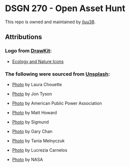 # DSGN 270 - Open Asset Hunt
This repo is owned and maintained by [jluu38](https://github.com/jluu38).

## Attributions

### Logo from [DrawKit](https://www.drawkit.io/license):
- [Ecology and Nature Icons](https://www.drawkit.io/product/ecology-nature-free-icons")

### The following were sourced from [Unsplash](https://unsplash.com/license):
- [Photo](https://unsplash.com/photos/OasCSOQ5leE) by Laura Chouette

- [Photo](https://unsplash.com/photos/OuOmA4_Sncc) by Jon Tyson

- [Photo](https://unsplash.com/photos/513dBrMJ_5w) by American Public Power Association

- [Photo](https://unsplash.com/photos/eAKDzK4lo4o) by Matt Howard

- [Photo](https://unsplash.com/photos/hlC6OwRSQFs) by Sigmund

- [Photo](https://unsplash.com/photos/YzSZN3qvHeo) by Gary Chan

- [Photo](https://unsplash.com/photos/Uu7C5BF1-30) by Tania Melnyczuk

- [Photo](https://unsplash.com/photos/0liYTl4dJxk) by Lucrezia Carnelos

- [Photo](https://unsplash.com/photos/i9w4Uy1pU-s) by NASA